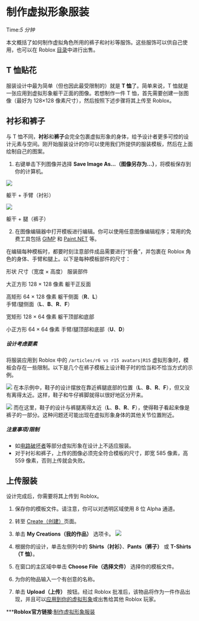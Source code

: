 # 制作虚拟形象服装 
Time:<em>5  分钟</em>

本文概括了如何制作虚拟角色所用的裤子和衬衫等服饰。这些服饰可以供自己使用，也可以在 Roblox [目录](https://www.roblox.com/catalog/)中进行出售。

## T 恤贴花

服装设计中最为简单（但也因此最受限制的）就是 **T 恤**了。简单来说，T 恤就是一张应用到虚拟形象躯干正面的图像。若想制作一件 T 恤，首先需要创建一张图像（最好为 128×128 像素尺寸），然后按照下述步骤将其上传至 Roblox。

## 衬衫和裤子

与 T 恤不同，**衬衫**和**裤子**会完全包裹虚拟形象的身体，给予设计者更多可控的设计元素与空间。刚开始服装设计的你可以使用我们所提供的服装模板，然后在上面绘制自己的图案。

  1. 右键单击下列图像并选择 **Save Image As…（图像另存为…）**，将模板保存到你的计算机。

![](https://static.rbxcdn.com/images/Template-Shirts-R15_04202017.png)

 躯干 + 手臂（衬衫）

![](https://static.rbxcdn.com/images/Template-Pants-R15_04202017.png)

 躯干 + 腿（裤子）

  2. 在图像编辑器中打开模板进行编辑。你可以使用任意图像编辑程序；常用的免费工具包括 [GIMP](https://www.gimp.org) 和 [Paint.NET](https://www.getpaint.net/index.html) 等。

在编辑每种模板时，都要时刻注意部件成品需要进行“折叠”，并包裹在 Roblox 角色的身体、手臂和腿上。以下是每种模板部件的尺寸：

形状 尺寸（宽度 × 高度） 服装部件

大正方形
128 × 128 像素
躯干正反面

高矩形
64 × 128 像素
躯干侧面（**R**、**L**）  
手臂/腿侧面（**L**、**B**、**R**、**F**）

宽矩形
128 × 64 像素
躯干顶部和底部

小正方形
64 × 64 像素
手臂/腿顶部和底部（**U**、**D**）

##### 设计考虑要素

将服装应用到 Roblox 中的 `/articles/r6 vs r15 avatars|R15` 虚拟形象时，模板会存在一些限制。以下是几个在裤子模板上设计鞋子时的恰当和不恰当方式的示例。

![](/zh-cn/assets/5c50a72cda4c5b970f6f11f9/Pants-Template-Good.jpg) 在本示例中，鞋子的设计摆放在靠近裤腿底部的位置（**L**、**B**、**R**、**F**），但又没有离得太近。这样，鞋子和牛仔裤脚就得以很好地区分开来。

![](/zh-cn/assets/5c50a761da4c5b970f6f11ff/Pants-Template-Bad.jpg) 而在这里，鞋子的设计与裤腿离得太近（**L**、**B**、**R**、**F**），使得鞋子看起来像是裤子的一部分。这种问题还可能出现在虚拟形象身体的其他关节位置附近。

  


##### 注意事项/限制

  * 如[电路破坏者](https://www.roblox.com/bundles/162/Circuit-Breaker)等部分虚拟形象在设计上不适应服装。
  * 对于衬衫和裤子，上传的图像必须完全符合模板的尺寸，即宽 585 像素，高 559 像素，否则上传就会失败。

  


## 上传服装

设计完成后，你需要将其上传到 Roblox。

  1. 保存你的模板文件。请注意，你可以对透明区域使用 8 位 Alpha 通道。
  2. 转至 [Create（创建）](https://www.roblox.com/develop)页面。
  3. 单击 **My Creations（我的作品）** 选项卡。
![](https://developer.roblox.com/assets/blt14f9347cc38cc208/My-Creations-Tab.png)



  4. 根据你的设计，单击左侧列中的 **Shirts（衬衫）**、**Pants（裤子）** 或 **T-Shirts（T 恤）**。
  5. 在窗口的主区域中单击 **Choose File（选择文件）** 选择你的模板文件。
  6. 为你的物品输入一个有创意的名称。
  7. 单击 **Upload（上传）** 按钮。经过 Roblox 批准后，该物品将作为一件作品出现，并且可以[应用到你的虚拟形象](https://www.roblox.com/my/avatar)或出售给其他 Roblox 玩家。



***__Roblox官方链接__:[制作虚拟形象服装](https://developer.roblox.com/zh-cn/articles/How-to-Make-Shirts-and-Pants-for-Roblox-Characters)